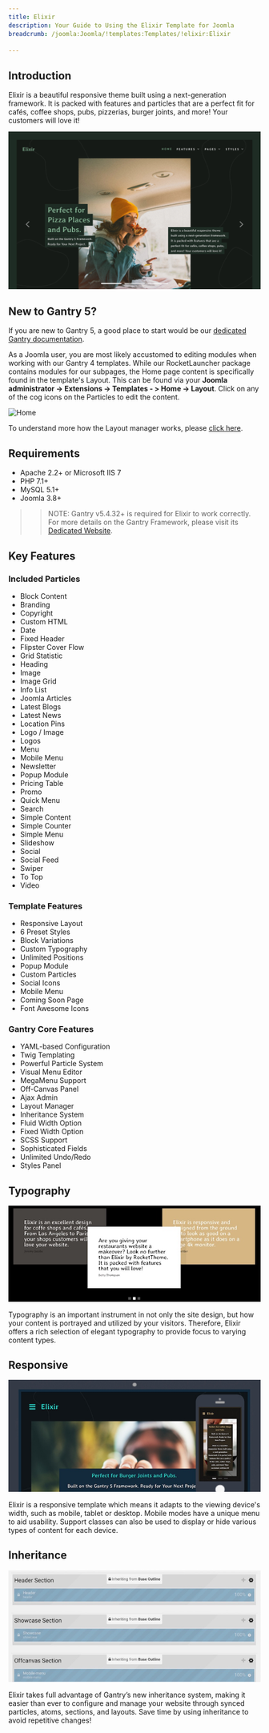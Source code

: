 ```yaml
---
title: Elixir
description: Your Guide to Using the Elixir Template for Joomla
breadcrumb: /joomla:Joomla/!templates:Templates/!elixir:Elixir

---
```


Introduction
-----

Elixir is a beautiful responsive theme built using a next-generation framework. It is packed with features and particles that are a perfect fit for cafés, coffee shops, pubs, pizzerias, burger joints, and more! Your customers will love it!

![](assets/elixir.png)

New to Gantry 5?
-----
If you are new to Gantry 5, a good place to start would be our [dedicated Gantry documentation](http://docs.gantry.org).

As a Joomla user, you are most likely accustomed to editing modules when working with our Gantry 4 templates. While our RocketLauncher package contains modules for our subpages, the Home page content is specifically found in the template's Layout. This can be found via your **Joomla administrator -> Extensions -> Templates - > Home -> Layout**. Click on any of the cog icons on the Particles to edit the content.

![Home](home.jpg)

To understand more how the Layout manager works, please [click here](http://docs.gantry.org/gantry5/configure/layout-manager).

Requirements
-----

* Apache 2.2+ or Microsoft IIS 7
* PHP 7.1+ 
* MySQL 5.1+
* Joomla 3.8+

>> NOTE: Gantry v5.4.32+ is required for Elixir to work correctly. For more details on the Gantry Framework, please visit its [Dedicated Website](http://gantry.org).

Key Features
-----

### Included Particles

* Block Content
* Branding
* Copyright
* Custom HTML
* Date
* Fixed Header
* Flipster Cover Flow
* Grid Statistic
* Heading
* Image
* Image Grid
* Info List
* Joomla Articles
* Latest Blogs
* Latest News
* Location Pins
* Logo / Image
* Logos
* Menu
* Mobile Menu
* Newsletter
* Popup Module
* Pricing Table
* Promo
* Quick Menu
* Search
* Simple Content
* Simple Counter
* Simple Menu
* Slideshow
* Social
* Social Feed
* Swiper
* To Top
* Video	

### Template Features

* Responsive Layout
* 6 Preset Styles
* Block Variations
* Custom Typography
* Unlimited Positions
* Popup Module
* Custom Particles
* Social Icons
* Mobile Menu
* Coming Soon Page
* Font Awesome Icons	

### Gantry Core Features

* YAML-based Configuration
* Twig Templating
* Powerful Particle System
* Visual Menu Editor
* MegaMenu Support
* Off-Canvas Panel
* Ajax Admin
* Layout Manager
* Inheritance System
* Fluid Width Option
* Fixed Width Option
* SCSS Support
* Sophisticated Fields
* Unlimited Undo/Redo
* Styles Panel	

## Typography

![Typography](assets/ft-2.jpg)

Typography is an important instrument in not only the site design, but how your content is portrayed and utilized by your visitors. Therefore, Elixir offers a rich selection of elegant typography to provide focus to varying content types.

## Responsive

![Responsive](assets/ft-3.jpg)

Elixir is a responsive template which means it adapts to the viewing device's width, such as mobile, tablet or desktop. Mobile modes have a unique menu to aid usability. Support classes can also be used to display or hide various types of content for each device.

## Inheritance

![Inheritance](assets/ft-4.jpg)

Elixir takes full advantage of Gantry’s new inheritance system, making it easier than ever to configure and manage your website through synced particles, atoms, sections, and layouts. Save time by using inheritance to avoid repetitive changes!